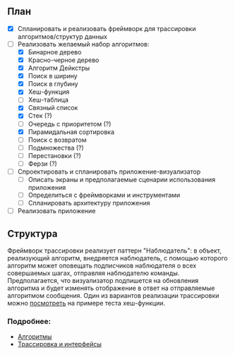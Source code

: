 ## План

- [x] Спланировать и реализовать фреймворк для трассировки алгоритмов/структур данных
- [ ] Реализовать желаемый набор алгоритмов:
	- [x] Бинарное дерево
	- [x] Красно-черное дерево
	- [x] Алгоритм Дейкстры
	- [x] Поиск в ширину
	- [x] Поиск в глубину
	- [x] Хеш-функция
	- [ ] Хеш-таблица
	- [x] Связный список
	- [x] Стек (?)
	- [ ] Очередь с приоритетом (?)
	- [x] Пирамидальная сортировка
	- [ ] Поиск с возвратом
	- [ ] Подмножества (?)
	- [ ] Перестановки (?)
	- [ ] Ферзи (?)
- [ ] Спроектировать и спланировать приложение-визуализатор
	- [ ] Описать экраны и предполагаемые сценарии использования приложения
	- [ ] Определиться с фреймворками и инструментами
	- [ ] Спланировать архитектуру приложения
- [ ] Реализовать приложение

## Структура

Фреймворк трассировки реализует паттерн "Наблюдатель": в объект, реализующий алгоритм, внедряется наблюдатель, с помощью которого алгоритм может оповещать подписчиков наблюдателя о всех совершаемых шагах, отправляя наблюдателю команды. Предполагается, что визуализатор подпишется на обновления алгоритма и будет изменять отображение в ответ на отправляемые алгоритмом сообщения. Один из вариантов реализации трассировки можно [посмотреть](/Project/Algorithms/Util/Hash/Test.h) на примере теста хеш-функции.

### Подробнее:

- [Алгоритмы](/Project/Algorithms/README.md)
- [Трассировка и интерфейсы](/Project/CommandFramework/README.md)
